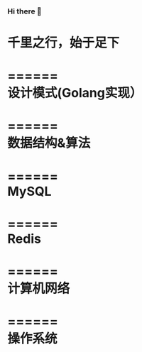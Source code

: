 ### Hi there 👋

<!--
**xuehen2014/xuehen2014** is a ✨ _special_ ✨ repository because its `README.md` (this file) appears on your GitHub profile.

Here are some ideas to get you started:

- 🔭 I’m currently working on ...
- 🌱 I’m currently learning ...
- 👯 I’m looking to collaborate on ...
- 🤔 I’m looking for help with ...
- 💬 Ask me about ...
- 📫 How to reach me: ...
- 😄 Pronouns: ...
- ⚡ Fun fact: ...
-->
# 千里之行，始于足下

======  
设计模式(Golang实现）
======

======  
数据结构&算法
======

======  
MySQL
======

======  
Redis
======

======  
计算机网络
======

======  
操作系统
======
